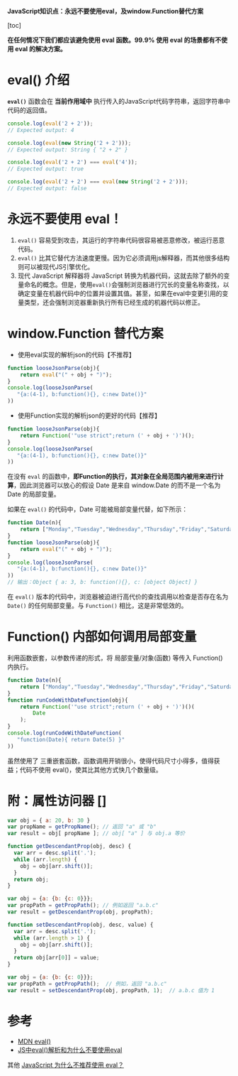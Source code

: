 **JavaScript知识点：永远不要使用eval，及window.Function替代方案**

[toc]

**在任何情况下我们都应该避免使用 eval 函数。99.9% 使用 eval 的场景都有不使用 eval 的解决方案。**

# eval() 介绍

**`eval()`** 函数会在 **当前作用域中** 执行传入的JavaScript代码字符串，返回字符串中代码的返回值。

>

```js
console.log(eval('2 + 2'));
// Expected output: 4

console.log(eval(new String('2 + 2')));
// Expected output: String { "2 + 2" }

console.log(eval('2 + 2') === eval('4'));
// Expected output: true

console.log(eval('2 + 2') === eval(new String('2 + 2')));
// Expected output: false
```

# 永远不要使用 eval！

1. `eval()` 容易受到攻击，其运行的字符串代码很容易被恶意修改，被运行恶意代码。
2. `eval()` 比其它替代方法速度更慢。因为它必须调用js解释器，而其他很多结构则可以被现代JS引擎优化。
3. 现代 JavaScript 解释器将 JavaScript 转换为机器代码，这就去除了额外的变量命名的概念。但是，使用`eval()`会强制浏览器进行冗长的变量名称查找，以确定变量在机器代码中的位置并设置其值。甚至，如果在eval中变更引用的变量类型，还会强制浏览器重新执行所有已经生成的机器代码以修正。

# window.Function 替代方案

- 使用eval实现的解析json的代码【不推荐】

```js
function looseJsonParse(obj){
    return eval("(" + obj + ")");
}
console.log(looseJsonParse(
   "{a:(4-1), b:function(){}, c:new Date()}"
))
```

- 使用Function实现的解析json的更好的代码【推荐】

```js
function looseJsonParse(obj){
    return Function('"use strict";return (' + obj + ')')();
}
console.log(looseJsonParse(
   "{a:(4-1), b:function(){}, c:new Date()}"
))
```

在没有 `eval` 的函数中，**即Function的执行，其对象在全局范围内被用来进行计算**，因此浏览器可以放心的假设 Date 是来自 window.Date 的而不是一个名为 Date 的局部变量。

如果在 `eval()` 的代码中，Date 可能被局部变量代替，如下所示：

```js
function Date(n){
    return ["Monday","Tuesday","Wednesday","Thursday","Friday","Saturday","Sunday"][n%7 || 0];
}
function looseJsonParse(obj){
    return eval("(" + obj + ")");
}
console.log(looseJsonParse(
   "{a:(4-1), b:function(){}, c:new Date()}"
))
// 输出：Object { a: 3, b: function(){}, c: [object Object] }
```

在 `eval()` 版本的代码中，浏览器被迫进行高代价的查找调用以检查是否存在名为 `Date()` 的任何局部变量。与 `Function()` 相比，这是非常低效的。

# Function() 内部如何调用局部变量

利用函数嵌套，以参数传递的形式，将 局部变量/对象(函数) 等传入 Function() 内执行。

```js
function Date(n){
    return ["Monday","Tuesday","Wednesday","Thursday","Friday","Saturday","Sunday"][n%7 || 0];
}
function runCodeWithDateFunction(obj){
    return Function('"use strict";return (' + obj + ')')()(
        Date
    );
}
console.log(runCodeWithDateFunction(
   "function(Date){ return Date(5) }"
))
```

虽然使用了 三重嵌套函数，函数调用开销很小，使得代码尺寸小得多，值得获益；代码不使用 eval()，使其比其他方式快几个数量级。


# 附：属性访问器 []

```js
var obj = { a: 20, b: 30 }
var propName = getPropName(); // 返回 "a" 或 "b"
var result = obj[ propName ]; // obj[ "a" ] 与 obj.a 等价
```

```js
function getDescendantProp(obj, desc) {
  var arr = desc.split('.');
  while (arr.length) {
    obj = obj[arr.shift()];
  }
  return obj;
}

var obj = {a: {b: {c: 0}}};
var propPath = getPropPath(); // 例如返回 "a.b.c"
var result = getDescendantProp(obj, propPath);
```

```js
function setDescendantProp(obj, desc, value) {
  var arr = desc.split('.');
  while (arr.length > 1) {
    obj = obj[arr.shift()];
  }
  return obj[arr[0]] = value;
}

var obj = {a: {b: {c: 0}}};
var propPath = getPropPath();  // 例如，返回 "a.b.c"
var result = setDescendantProp(obj, propPath, 1);  // a.b.c 值为 1
```

# 参考

- [MDN eval()](https://developer.mozilla.org/zh-CN/docs/Web/JavaScript/Reference/Global_Objects/eval)
- [JS中eval()解析和为什么不要使用eval](https://www.jianshu.com/p/d1afad1c76a9)

其他 [JavaScript 为什么不推荐使用 eval？](https://www.zhihu.com/question/20591877)
